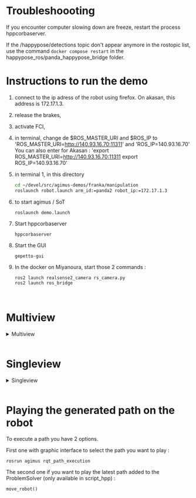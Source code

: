 # Troubleshoooting

If you encounter computer slowing down are freeze, restart the process hppcorbaserver.

If the /happypose/detections topic don't appear anymore in the rostopic list, use the command `docker compose restart` in the happypose_ros/panda_happypose_bridge folder.

# Instructions to run the demo

1. connect to the ip adress of the robot using firefox. On akasan, this
   address is 172.17.1.3.

2. release the brakes,
3. activate FCI,

4. in terminal, change de $ROS_MASTER_URI and $ROS_IP to 'ROS_MASTER_URI=http://140.93.16.70:11311' and 'ROS_IP=140.93.16.70'
   You can also enter for Akasan : 'export ROS_MASTER_URI=http://140.93.16.70:11311 export ROS_IP=140.93.16.70'

5. in terminal 1, in this directory
   ```bash
   cd ~/devel/src/agimus-demos/franka/manipulation
   roslaunch robot.launch arm_id:=panda2 robot_ip:=172.17.1.3
   ```
6. to start agimus / SoT
   ```
   roslaunch demo.launch
   ```

7. Start hppcorbaserver
   ```
   hppcorbaserver
   ```

8. Start the GUI
   ```
   gepetto-gui
   ```

9. In the docker on Miyanoura, start those 2 commands :
   ```
   ros2 launch realsense2_camera rs_camera.py
   ros2 launch ros_bridge
   ```

<br/>

# Multiview
<details>
<summary>Multiview</summary>

10. In the docker, run the happypose multiview command : 
   ```bash
   ros2 launch happypose multiview
   ```

11. Start gathering the images.
   To do so move the robot do the desired position, where all objects are visible, and run this command :
   ```
   ros2 run multiview ... #
   ```
   Replace the # with the number of your shot (from 0 to a max of 9). Your last shot should be :
   ```
   ros2 run multiview ... 9
   ```

12. Publish cam view to cam topic for happypose multiview to process the images.
   ```
   ros2 topic ...
   ```

13. Happypose will publish the poses in the topic /happypose/detections.

14. in another terminal you can run ```python -i script_hpp.py``` and get the poses with ```btf.run_pipeline()```.
</details>

<br/>

# Singleview
<details>
<summary>Singleview</summary>
10. In the docker, run the happypose multiview command : 
   ```
   ros2 launch happypose multiview
   ```

11. Start gathering the images.
   To do so move the robot do the desired position, where all objects are visible, and run this command :
   ```
   ros2 run multiview ... #
   ```
   Replace the # with the number of your shot (from 0 to a max of 9). Your last shot should be :
   ```
   ros2 run multiview ... 9
   ```

12. Publish cam view to cam topic for happypose multiview to process the images.
   ```
   ros2 topic ...
   ```

13. Happypose will publish the poses in the topic /happypose/detections.

14. in another terminal you can run ```python -i script_hpp.py``` and get the poses with ```btf.run_pipeline()```.

</details>

<br/>

# Playing the generated path on the robot

To execute a path you have 2 options.

First one with graphic interface to select the path you want to play :
   ```
   rosrun agimus rqt_path_execution
   ```

The second one if you want to play the latest path added to the ProblemSolver (only available in script_hpp) :
   ```
   move_robot()
   ```

